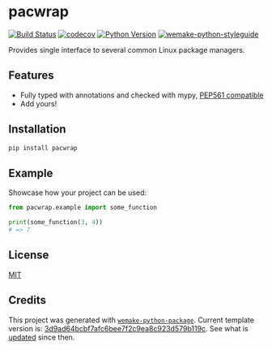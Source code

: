 # pacwrap

[![Build Status](https://github.com/wtfo-guru/pacwrap/workflows/test/badge.svg?branch=master&event=push)](https://github.com/wtfo-guru/pacwrap/actions?query=workflow%3Atest)
[![codecov](https://codecov.io/gh/wtfo-guru/pacwrap/branch/master/graph/badge.svg)](https://codecov.io/gh/wtfo-guru/pacwrap)
[![Python Version](https://img.shields.io/pypi/pyversions/pacwrap.svg)](https://pypi.org/project/pacwrap/)
[![wemake-python-styleguide](https://img.shields.io/badge/style-wemake-000000.svg)](https://github.com/wemake-services/wemake-python-styleguide)

Provides single interface to several common Linux package managers.


## Features

- Fully typed with annotations and checked with mypy, [PEP561 compatible](https://www.python.org/dev/peps/pep-0561/)
- Add yours!


## Installation

```bash
pip install pacwrap
```


## Example

Showcase how your project can be used:

```python
from pacwrap.example import some_function

print(some_function(3, 4))
# => 7
```

## License

[MIT](https://github.com/wtfo-guru/pacwrap/blob/master/LICENSE)


## Credits

This project was generated with [`wemake-python-package`](https://github.com/wemake-services/wemake-python-package). Current template version is: [3d9ad64bcbf7afc6bee7f2c9ea8c923d579b119c](https://github.com/wemake-services/wemake-python-package/tree/3d9ad64bcbf7afc6bee7f2c9ea8c923d579b119c). See what is [updated](https://github.com/wemake-services/wemake-python-package/compare/3d9ad64bcbf7afc6bee7f2c9ea8c923d579b119c...master) since then.
